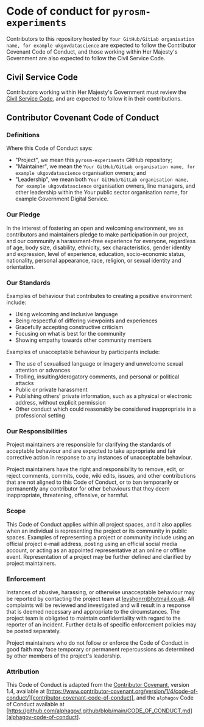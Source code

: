 # Code of conduct for `pyrosm-experiments`

Contributors to this repository hosted by `Your GitHub/GitLab organisation name, for example ukgovdatascience` are expected to follow the
Contributor Covenant Code of Conduct, and those working within Her Majesty's Government
are also expected to follow the Civil Service Code.

## Civil Service Code

Contributors working within Her Majesty's Government must review the [Civil Service
Code][civil-service-code], and are expected to follow it in their contributions.

## Contributor Covenant Code of Conduct

### Definitions

Where this Code of Conduct says:

- "Project", we mean this `pyrosm-experiments` GitHub repository;
- "Maintainer", we mean the `Your GitHub/GitLab organisation name, for example ukgovdatascience` organisation owners; and
- "Leadership", we mean both `Your GitHub/GitLab organisation name, for example ukgovdatascience` organisation owners, line managers, and other
  leadership within the Your public sector organisation name, for example Government Digital Service.

### Our Pledge

In the interest of fostering an open and welcoming environment, we as contributors and
maintainers pledge to make participation in our project, and our community a
harassment-free experience for everyone, regardless of age, body size, disability,
ethnicity, sex characteristics, gender identity and expression, level of experience,
education, socio-economic status, nationality, personal appearance, race, religion, or
sexual identity and orientation.

### Our Standards

Examples of behaviour that contributes to creating a positive environment include:

- Using welcoming and inclusive language
- Being respectful of differing viewpoints and experiences
- Gracefully accepting constructive criticism
- Focusing on what is best for the community
- Showing empathy towards other community members

Examples of unacceptable behaviour by participants include:

- The use of sexualised language or imagery and unwelcome sexual attention or advances
- Trolling, insulting/derogatory comments, and personal or political attacks
- Public or private harassment
- Publishing others' private information, such as a physical or electronic address,
  without explicit permission
- Other conduct which could reasonably be considered inappropriate in a professional
  setting

### Our Responsibilities

Project maintainers are responsible for clarifying the standards of acceptable
behaviour and are expected to take appropriate and fair corrective action in response
to any instances of unacceptable behaviour.

Project maintainers have the right and responsibility to remove, edit, or reject
comments, commits, code, wiki edits, issues, and other contributions that are not
aligned to this Code of Conduct, or to ban temporarily or permanently any contributor
for other behaviours that they deem inappropriate, threatening, offensive, or harmful.

### Scope

This Code of Conduct applies within all project spaces, and it also applies when an
individual is representing the project or its community in public spaces. Examples of
representing a project or community include using an official project e-mail address,
posting using an official social media account, or acting as an appointed
representative at an online or offline event. Representation of a project may be
further defined and clarified by project maintainers.

### Enforcement

Instances of abusive, harassing, or otherwise unacceptable behaviour may be reported by
contacting the project team at
[leyshonrr@hotmail.co.uk][email-address]. All complaints will be
reviewed and investigated and will result in a response that is deemed necessary and
appropriate to the circumstances. The project team is obligated to maintain
confidentiality with regard to the reporter of an incident. Further details of
specific enforcement policies may be posted separately.

Project maintainers who do not follow or enforce the Code of Conduct in good faith may
face temporary or permanent repercussions as determined by other members of the
project's leadership.

### Attribution

This Code of Conduct is adapted from the [Contributor Covenant][contributor-covenant],
version 1.4, available at
[https://www.contributor-covenant.org/version/1/4/code-of-conduct/][contributor-covenant-code-of-conduct],
and the `alphagov` Code of Conduct available at
[https://github.com/alphagov/.github/blob/main/CODE_OF_CONDUCT.md][alphagov-code-of-conduct].

[alphagov-code-of-conduct]: https://github.com/alphagov/.github/blob/main/CODE_OF_CONDUCT.md
[civil-service-code]: https://www.gov.uk/government/publications/civil-service-code/the-civil-service-code
[contributor-covenant]: https://www.contributor-covenant.org
[contributor-covenant-code-of-conduct]: https://www.contributor-covenant.org/version/1/4/code-of-conduct/
[email-address]: mailto:leyshonrr@hotmail.co.uk
